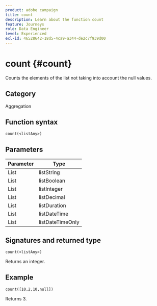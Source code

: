 ```yaml
---
product: adobe campaign
title: count
description: Learn about the function count
feature: Journeys
role: Data Engineer
level: Experienced
exl-id: 46528642-18d5-4ca9-a344-de2c7f939d00
---
```

# count {#count}

Counts the elements of the list not taking into account the null values.

## Category

Aggregation

## Function syntax

`count(<listAny>)`

## Parameters

| Parameter | Type             |
|-----------|------------------|
| List      | listString       |
| List      | listBoolean      |
| List      | listInteger      |
| List      | listDecimal      |
| List      | listDuration     |
| List      | listDateTime     |
| List      | listDateTimeOnly |

## Signatures and returned type

`count(<listAny>)`

Returns an integer.

## Example

`count([10,2,10,null])`

Returns 3.

